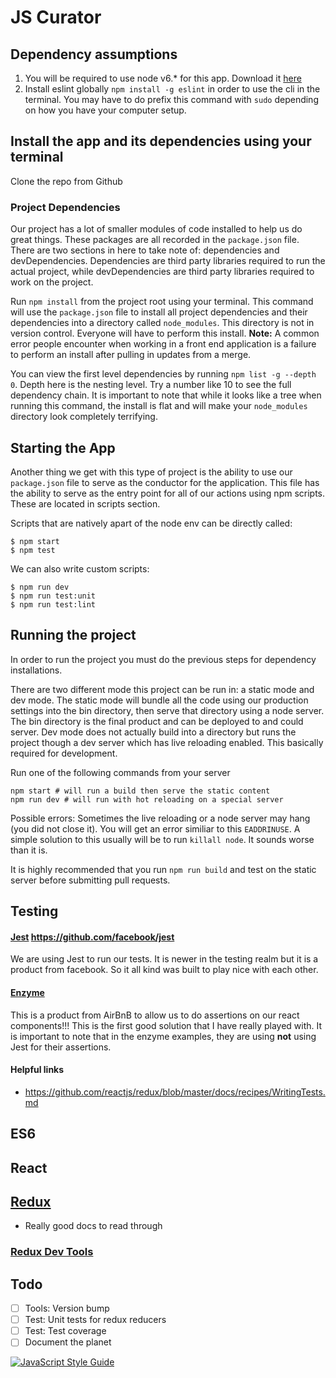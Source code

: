 # JS Curator

## Dependency assumptions

1. You will be required to use node v6.* for this app.  Download it [here](https://nodejs.org/en/)
1. Install eslint globally `npm install -g eslint` in order to use the cli in the terminal.  You may have to do prefix this command with `sudo` depending on how you have your computer setup.

## Install the app and its dependencies using your terminal

Clone the repo from Github

### Project Dependencies

Our project has a lot of smaller modules of code installed to help us do great things.  These packages are all recorded in the `package.json` file.  There are two sections in here to take note of: dependencies and devDependencies.  Dependencies are third party libraries required to run the actual project, while devDependencies are third party libraries required to work on the project.

Run `npm install` from the project root using your terminal.  This command will use the `package.json` file to install all project dependencies and their dependencies into a directory called `node_modules`.  This directory is not in version control.  Everyone will have to perform this install.  **Note:** A common error people encounter when working in a front end application is a failure to perform an install after pulling in updates from a merge.

You can view the first level dependencies by running `npm list -g --depth 0`.  Depth here is the nesting level.  Try a number like 10 to see the full dependency chain.  It is important to note that while it looks like a tree when running this command, the install is flat and will make your `node_modules` directory look completely terrifying.

## Starting the App

Another thing we get with this type of project is the ability to use our `package.json` file to serve as the conductor for the application.  This file has the ability to serve as the entry point for all of our actions using npm scripts.  These are located in scripts section.

Scripts that are natively apart of the node env can be directly called:

```
$ npm start
$ npm test
```

We can also write custom scripts:

```
$ npm run dev
$ npm run test:unit
$ npm run test:lint
```

## Running the project

In order to run the project you must do the previous steps for dependency installations.

There are two different mode this project can be run in: a static mode and dev mode.  The static mode will bundle all the code using our production settings into the bin directory, then serve that directory using a node server.  The bin directory is the final product and can be deployed to and could server.  Dev mode does not actually build into a directory but runs the project though a dev server which has live reloading enabled.  This basically required for development.

Run one of the following commands from your server

```
npm start # will run a build then serve the static content
npm run dev # will run with hot reloading on a special server
```

Possible errors:  Sometimes the live reloading or a node server may hang (you did not close it).  You will get an error similiar to this `EADDRINUSE`.  A simple solution to this usually will be to run `killall node`.  It sounds worse than it is.

It is highly recommended that you run `npm run build` and test on the static server before submitting pull requests.

## Testing

#### [Jest](https://facebook.github.io/jest/) https://github.com/facebook/jest

We are using Jest to run our tests.  It is newer in the testing realm but it is a product from facebook.  So it all kind was built to play nice with each other.

#### [Enzyme](http://airbnb.io/enzyme/)

This is a product from AirBnB to allow us to do assertions on our react components!!!  This is the first good solution that I have really played with.  It is important to note that in the enzyme examples, they are using **not** using Jest for their assertions.

#### Helpful links

- https://github.com/reactjs/redux/blob/master/docs/recipes/WritingTests.md

## ES6

## React

## [Redux](http://redux.js.org/)

- Really good docs to read through

### [Redux Dev Tools](https://github.com/gaearon/redux-devtools)

## Todo

- [ ] Tools: Version bump
- [ ] Test: Unit tests for redux reducers
- [ ] Test: Test coverage
- [ ] Document the planet

[![JavaScript Style Guide](https://cdn.rawgit.com/feross/standard/master/badge.svg)](https://github.com/feross/standard)
